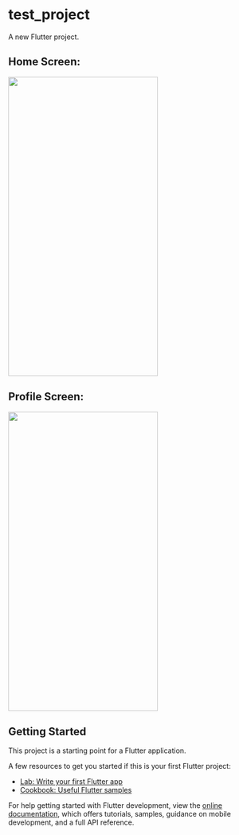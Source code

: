 # test_project

A new Flutter project.

## Home Screen:
<img src="https://user-images.githubusercontent.com/71999020/230137975-9a9842bc-2c38-45dd-828a-25cc9aa09e50.png" height=600 width=300>
<br>

## Profile Screen:
<img src="https://user-images.githubusercontent.com/71999020/230138004-9375706d-53d9-410e-97f6-eae52f692097.png" height=600 width=300>

## Getting Started

This project is a starting point for a Flutter application.

A few resources to get you started if this is your first Flutter project:

- [Lab: Write your first Flutter app](https://docs.flutter.dev/get-started/codelab)
- [Cookbook: Useful Flutter samples](https://docs.flutter.dev/cookbook)

For help getting started with Flutter development, view the
[online documentation](https://docs.flutter.dev/), which offers tutorials,
samples, guidance on mobile development, and a full API reference.

